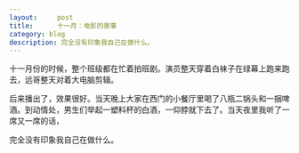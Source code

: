 ```yaml
---
layout:     post
title:      十一月：电影的故事
category: blog
description: 完全没有印象我自己在做什么。
---
```

十一月份的时候，整个班级都在忙着拍班剧。演员整天穿着白袜子在绿幕上跑来跑去，远哥整天对着大电脑剪辑。

后来播出了，效果很好。当天晚上大家在西门的小餐厅里喝了八瓶二锅头和一捆啤酒。到动情处，男生们举起一塑料杯的白酒，一仰脖就下去了。当天夜里我听了一席又一席的话，

完全没有印象我自己在做什么。

